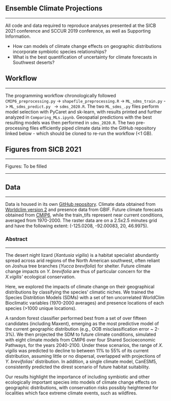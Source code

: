 ## Ensemble Climate Projections 

---

All code and data required to reproduce analyses presented at the SICB 2021 conference and SCCUR 2019 conference, as well as Supporting Information.

* How can models of climate change effects on geographic distributions incorporate symbiotic species relationships? 
* What is the best quantification of uncertainty for climate forecasts in Southwest deserts?

## Workflow

---

The programming workflow chronologically followed `CMIP6_preprocessing.py` -> `shapefile_preprocessing.R` -> `ML_sdms_train.py` -> `ML_sdms_predict.py ` -> `sdms_2020.R`. The two `ML_sdms_.py` files perform model selection with PyCaret and sk-learn, with results printed and further analyzed in `Comparing_MLs.ipynb`. Geospatial predictions with the best resulting models was then performed in `sdms_2020.R`. The two pre-processing files efficiently piped climate data into the GitHub repository linked below - which should be cloned to re-run the workflow (<1 GB).


## Figures from SICB 2021

---

Figures: To be filled

---

## Data

---
Data is housed in its own [GitHub repository](https://github.com/daniel-furman/xantusia-data). Climate data obtained from [Worldclim version 2](https://www.worldclim.org/) and presence data from GBIF. Future climate forecasts obtained from [CMIP6](https://www.worldclim.org/data/cmip6/cmip6_clim2.5m.html), while the train_tifs represent near current conditions, averaged from 1970-2000. The raster data are on a 2.5x2.5 minutes grid and have the following extent: (-125.0208, -92.00083, 20, 46.9975).

### Abstract
---

The desert night lizard (*Xantusia vigilis*) is a habitat specialist abundantly spread across arid regions of the North American southwest, often reliant on Joshua tree branches (*Yucca brevifolia*) for shelter. Future climate change impacts on *Y. brevifolia* are thus of particular concern for the *X.vigilis'* ecological conservation. 

Here, we explored the impacts of climate change on their geographical distributions by classifying the species' climatic niches. We trained the Species Distribtion Models (SDMs) with a set of ten uncorrelated WorldClim Bioclimatic variables (1970-2000 averages) and presence locations of each species (>1000 unique locations). 

A random forest classifier performed best from a set of over fifteen candidates (including Maxent), emerging as the most predictive model of the current geographic distribution (e.g., OOB misclassification error ~ 2-3%). We then projected the SDM to future climate conditions, simulated with eight climate models from CMIP6 over four Shared Socioeconomic Pathways, for the years 2040-2100. Under these scenarios, the range of *X. vigilis* was predicted to decline to between 11% to 55% of its current distribution, assuming little or no dispersal, overlapped with projections of *Y. brevifolias'* distribution. In addition, a single climate model, CanESM5, consistently predicted the direst scenario of future habitat suitability. 

Our results highlight the importance of including symbiotic and other ecologically important species into models of climate change effects on geographic distributions, with conservation risks possibly heightened for localities which face extreme climate events, such as wildfires.  
